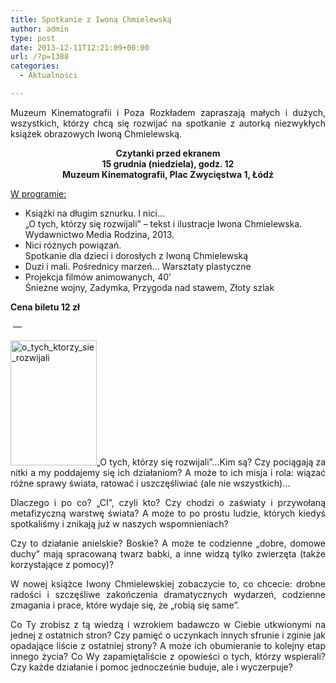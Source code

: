 ```yaml
---
title: Spotkanie z Iwoną Chmielewską
author: admin
type: post
date: 2013-12-11T12:21:09+00:00
url: /?p=1388
categories:
  - Aktualności

---
```

<p style="text-align: justify;">
  Muzeum Kinematografii i Poza Rozkładem zapraszają małych i dużych, wszystkich, którzy chcą się rozwijać na spotkanie z autorką niezwykłych książek obrazowych Iwoną Chmielewską.
</p>

<p style="text-align: justify;">
  <!--more-->
</p>

<p style="text-align: center;">
  <strong>Czytanki przed ekranem</strong><br /> <strong>15 grudnia (niedziela), godz. 12</strong><br /> <strong>Muzeum Kinematografii, Plac Zwycięstwa 1, Łódź</strong>
</p>

<p style="text-align: justify;">
  <p style="text-align: justify;">
    <span style="text-decoration: underline;">W programie:</span>
  </p>
  
  <ul>
    <li>
      Książki na długim sznurku. I nici…<br /> „O tych, którzy się rozwijali” &#8211; tekst i ilustracje Iwona Chmielewska. Wydawnictwo Media Rodzina, 2013.
    </li>
    <li>
      Nici różnych powiązań.<br /> Spotkanie dla dzieci i dorosłych z Iwoną Chmielewską
    </li>
    <li>
      Duzi i mali. Pośrednicy marzeń… Warsztaty plastyczne
    </li>
    <li>
      Projekcja filmów animowanych, 40’<br /> Śnieżne wojny, Zadymka, Przygoda nad stawem, Złoty szlak
    </li>
  </ul>
  
  <p style="text-align: justify;">
    <strong>Cena biletu 12 zł</strong>
  </p>
  
  <p style="text-align: justify;">
     &#8212;
  </p>
  
  <p style="text-align: justify;">
    <a href="http://www.ibby.pl/wp-content/uploads/2013/12/o_tych_ktorzy_sie_rozwijali.jpg" rel="lightbox[1388]"><img class="size-medium wp-image-1389 alignleft" alt="o_tych_ktorzy_sie_rozwijali" src="http://www.ibby.pl/wp-content/uploads/2013/12/o_tych_ktorzy_sie_rozwijali-138x200.jpg" width="138" height="200" srcset="http://www.ibby.pl/wp-content/uploads/2013/12/o_tych_ktorzy_sie_rozwijali-138x200.jpg 138w, http://www.ibby.pl/wp-content/uploads/2013/12/o_tych_ktorzy_sie_rozwijali-69x100.jpg 69w, http://www.ibby.pl/wp-content/uploads/2013/12/o_tych_ktorzy_sie_rozwijali.jpg 300w" sizes="(max-width: 138px) 100vw, 138px" /></a>&#8222;O tych, którzy się rozwijali&#8221;&#8230;Kim są? Czy pociągają za nitki a my poddajemy się ich działaniom? A może to ich misja i rola: wiązać różne sprawy świata, ratować i uszczęśliwiać (ale nie wszystkich)&#8230;
  </p>
  
  <p style="text-align: justify;">
    Dlaczego i po co? &#8222;CI&#8221;, czyli kto? Czy chodzi o zaświaty i przywołaną metafizyczną warstwę świata? A może to po prostu ludzie, których kiedyś spotkaliśmy i znikają już w naszych wspomnieniach?
  </p>
  
  <p style="text-align: justify;">
    Czy to działanie anielskie? Boskie? A może te codzienne &#8222;dobre, domowe duchy&#8221; mają spracowaną twarz babki, a inne widzą tylko zwierzęta (także korzystające z pomocy)?
  </p>
  
  <p style="text-align: justify;">
    W nowej książce Iwony Chmielewskiej zobaczycie to, co chcecie: drobne radości i szczęśliwe zakończenia dramatycznych wydarzeń, codzienne zmagania i prace, które wydaje się, że &#8222;robią się same&#8221;.
  </p>
  
  <p style="text-align: justify;">
    Co Ty zrobisz z tą wiedzą i wzrokiem badawczo w Ciebie utkwionymi na jednej z ostatnich stron? Czy pamięć o uczynkach innych sfrunie i zginie jak opadające liście z ostatniej strony? A może ich obumieranie to kolejny etap innego życia? Co Wy zapamiętaliście z opowieści o tych, którzy wspierali? Czy każde działanie i pomoc jednocześnie buduje, ale i wyczerpuje?
  </p>
